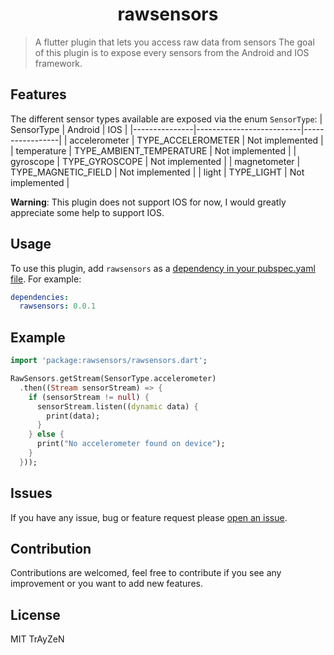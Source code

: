 <h1 align="center">
    rawsensors
</h1>

> A flutter plugin that lets you access raw data from sensors
The goal of this plugin is to expose every sensors from the Android and IOS framework.

## Features
The different sensor types available are exposed via the enum `SensorType`:
| SensorType    | Android                  | IOS             |
|---------------|--------------------------|-----------------|
| accelerometer | TYPE_ACCELEROMETER       | Not implemented |
| temperature   | TYPE_AMBIENT_TEMPERATURE | Not implemented |
| gyroscope     | TYPE_GYROSCOPE           | Not implemented |
| magnetometer  | TYPE_MAGNETIC_FIELD      | Not implemented |
| light         | TYPE_LIGHT               | Not implemented |

**Warning**: This plugin does not support IOS for now, I would greatly appreciate some help to support IOS.

## Usage
To use this plugin, add `rawsensors` as a [dependency in your pubspec.yaml file](https://flutter.dev/docs/development/packages-and-plugins/using-packages). For example:
```yaml
dependencies:
  rawsensors: 0.0.1
```

## Example
```dart
import 'package:rawsensors/rawsensors.dart';

RawSensors.getStream(SensorType.accelerometer)
  .then((Stream sensorStream) => {
    if (sensorStream != null) {
      sensorStream.listen((dynamic data) {
        print(data);
      }
    } else {
      print("No accelerometer found on device");
    }
  }));
```

## Issues
If you have any issue, bug or feature request please [open an issue](https://github.com/TrAyZeN/rawsensors/issues/new).

## Contribution
Contributions are welcomed, feel free to contribute if you see any improvement or you want to add new features.

## License
MIT TrAyZeN
